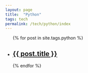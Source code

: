 ```yaml
---
layout: page
title:  "Python"
tags: tech
permalink: /tech/python/index
---
```


<ul class="post-list">
  {% for post in site.tags.python %}
    <li>
      <h2>
        <a class="post-link" href="{{ post.url | prepend: site.baseurl }}">{{ post.title }}</a>
      </h2>
    </li>
  {% endfor %}
</ul>
